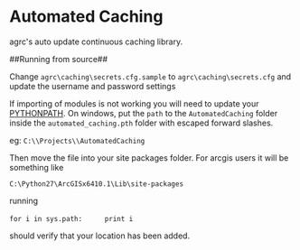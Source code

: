 Automated Caching
================

agrc's auto update continuous caching library.

##Running from source##

Change `agrc\caching\secrets.cfg.sample` to `agrc\caching\secrets.cfg` and update the username and password settings

If importing of modules is not working you will need to update your 
[PYTHONPATH](http://greeennotebook.com/2010/06/how-to-change-pythonpath-in-windows-and-ubuntu/ "see this blog for more information"). On windows, put the `path` to the `AutomatedCaching` folder inside the `automated_caching.pth` folder with escaped forward slashes. 

eg: `C:\\Projects\\AutomatedCaching`

Then move the file into your site packages folder. For arcgis users it will be something like

`C:\Python27\ArcGISx6410.1\Lib\site-packages`

running 

`for i in sys.path:`
`     print i`

should verify that your location has been added.